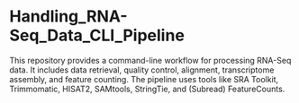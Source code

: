 # Handling_RNA-Seq_Data_CLI_Pipeline
This repository provides a command-line workflow for processing RNA-Seq data. It includes data retrieval, quality control, alignment, transcriptome assembly, and feature counting. The pipeline uses tools like SRA Toolkit, Trimmomatic, HISAT2, SAMtools, StringTie, and (Subread) FeatureCounts.
